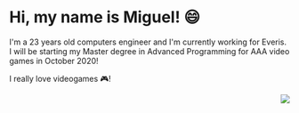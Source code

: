 # Hi, my name is Miguel! 😄

I'm a 23 years old computers engineer and I'm currently working for Everis. I will be starting my Master degree in Advanced Programming for AAA video games in October 2020!

I really love videogames 🎮!

<img align="right" src="https://roselilyandme.files.wordpress.com/2013/04/bigdaddy.jpg?w=334&h=300">

<!--
**magalenyo/magalenyo** is a ✨ _special_ ✨ repository because its `README.md` (this file) appears on your GitHub profile.

Here are some ideas to get you started:

- 🔭 I’m currently working on ...
- 🌱 I’m currently learning ...
- 👯 I’m looking to collaborate on ...
- 🤔 I’m looking for help with ...
- 💬 Ask me about ...
- 📫 How to reach me: ...
- 😄 Pronouns: ...
- ⚡ Fun fact: ...
-->
